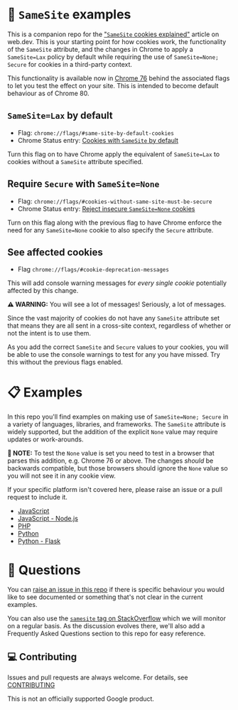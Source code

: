 <!--
 Copyright 2019 Google Inc.

 Licensed under the Apache License, Version 2.0 (the "License");
 you may not use this file except in compliance with the License.
 You may obtain a copy of the License at

     http://www.apache.org/licenses/LICENSE-2.0

 Unless required by applicable law or agreed to in writing, software
 distributed under the License is distributed on an "AS IS" BASIS,
 WITHOUT WARRANTIES OR CONDITIONS OF ANY KIND, either express or implied.
 See the License for the specific language governing permissions and
 limitations under the License.
-->

# 🍪 `SameSite` examples

This is a companion repo for the
["`SameSite` cookies explained"](https://web.dev/samesite-cookies-explained)
article on web.dev. This is your starting point for how cookies work, the
functionality of the `SameSite` attribute, and the changes in Chrome to apply a
`SameSite=Lax` policy by default while requiring the use of
`SameSite=None; Secure` for cookies in a third-party context.

This functionality is available now in
[Chrome 76](https://www.chromestatus.com/features/schedule) behind the
associated flags to let you test the effect on your site. This is intended to
become default behaviour as of Chrome 80.

## `SameSite=Lax` by default

- Flag: `chrome://flags/#same-site-by-default-cookies`
- Chrome Status entry:
  [Cookies with `SameSite` by default](https://www.chromestatus.com/feature/5088147346030592)

Turn this flag on to have Chrome apply the equivalent of `SameSite=Lax` to
cookies without a `SameSite` attribute specified.

## Require `Secure` with `SameSite=None`

- Flag: `chrome://flags/#cookies-without-same-site-must-be-secure`
- Chrome Status entry:
  [Reject insecure `SameSite=None` cookies](https://chromestatus.com/feature/5633521622188032)

Turn on this flag along with the previous flag to have Chrome enforce the need
for any `SameSite=None` cookie to also specify the `Secure` attribute.

## See affected cookies

- Flag `chrome://flags/#cookie-deprecation-messages`

This will add console warning messages for _every single cookie_ potentially
affected by this change.

**⚠️ WARNING:** You will see a lot of messages! Seriously, a lot of messages.

Since the vast majority of cookies do not have any `SameSite` attribute set that
means they are all sent in a cross-site context, regardless of whether or not
the intent is to use them.

As you add the correct `SameSite` and `Secure` values to your cookies, you will
be able to use the console warnings to test for any you have missed. Try this
without the previous flags enabled.

# 📋 Examples

In this repo you'll find examples on making use of `SameSite=None; Secure` in a
variety of languages, libraries, and frameworks. The `SameSite` attribute is
widely supported, but the addition of the explicit `None` value may require
updates or work-arounds.

**🚧 NOTE:** To test the `None` value is set you need to test in a browser that
parses this addition, e.g. Chrome 76 or above. The changes _should_ be backwards
compatible, but those browsers should ignore the `None` value so you will not
see it in any cookie view.

If your specific platform isn't covered here, please raise an issue or a pull
request to include it.

- [JavaScript](javascript.md)
- [JavaScript - Node.js](javascript-nodejs.md)
- [PHP](php.md)
- [Python](python.md)
- [Python - Flask](python-flask.md)

# 🙋 Questions

You can
[raise an issue in this repo](https://github.com/GoogleChromeLabs/samesite-examples/issues)
if there is specific behaviour you would like to see documented or something
that's not clear in the current examples.

You can also use the
[`samesite` tag on StackOverflow](https://stackoverflow.com/questions/tagged/samesite)
which we will monitor on a regular basis. As the discussion evolves there, we'll
also add a Frequently Asked Questions section to this repo for easy reference.

## 💻 Contributing

Issues and pull requests are always welcome. For details, see
[CONTRIBUTING](CONTRIBUTING.md)

This is not an officially supported Google product.
